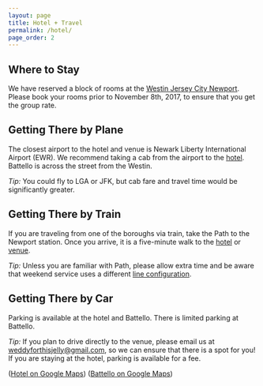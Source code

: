 ```yaml
---
layout: page
title: Hotel + Travel
permalink: /hotel/
page_order: 2
---
```


## Where to Stay

We have reserved a block of rooms at the [Westin Jersey City Newport](https://www.starwoodmeeting.com/Book/KevesandEllis). Please book your rooms prior to November 8th, 2017, to ensure that you get the group rate.

## Getting There by Plane

The closest airport to the hotel and venue is Newark Liberty International Airport (EWR). We recommend taking a cab from the airport to the [hotel](https://www.google.com/maps/place/The+Westin+Jersey+City+Newport/@40.724857,-74.0384867,17z/data=!3m1!4b1!4m5!3m4!1s0x89c2575363ccf56b:0xc327eb299465b2a0!8m2!3d40.724853!4d-74.036298). Battello is across the street from the Westin.

_Tip:_ You could fly to LGA or JFK, but cab fare and travel time would be significantly greater.

## Getting There by Train

If you are traveling from one of the boroughs via train, take the Path to the Newport station. Once you arrive, it is a five-minute walk to the [hotel](https://www.google.com/maps/dir/Newport+Station,+Jersey+City,+NJ+07310/The+Westin+Jersey+City+Newport,+Washington+Boulevard,+Jersey+City,+NJ/@40.7258795,-74.0372527,17z/data=!3m1!4b1!4m13!4m12!1m5!1m1!1s0x89c257543ae5b857:0xb16d1f453513c706!2m2!1d-74.03383!2d40.72699!1m5!1m1!1s0x89c2575363ccf56b:0xc327eb299465b2a0!2m2!1d-74.036298!2d40.724853) or [venue](https://www.google.com/maps/dir/Newport+Station,+Jersey+City,+NJ+07310/Battello,+502+Washington+Blvd,+Jersey+City,+NJ+07310/@40.7261687,-74.0349036,18z/data=!3m1!4b1!4m13!4m12!1m5!1m1!1s0x89c257543ae5b857:0xb16d1f453513c706!2m2!1d-74.03383!2d40.72699!1m5!1m1!1s0x89c25755aeb0b28b:0xfed2e60c29eec87d!2m2!1d-74.0322764!2d40.7253475).

_Tip:_ Unless you are familiar with Path, please allow extra time and be aware that weekend service uses a different [line configuration](http://www.panynj.gov/path/maps.html).

## Getting There by Car

Parking is available at the hotel and Battello. There is limited parking at Battello.

_Tip:_ If you plan to drive directly to the venue, please email us at [weddyforthisjelly@gmail.com](mailto:weddyforthisjelly@gmail.com), so we can ensure that there is a spot for you! If you are staying at the hotel, parking is available for a fee.

([Hotel on Google Maps](https://www.google.com/maps/place/The+Westin+Jersey+City+Newport/@40.724857,-74.0384867,17z/data=!3m1!4b1!4m5!3m4!1s0x89c2575363ccf56b:0xc327eb299465b2a0!8m2!3d40.724853!4d-74.036298)) ([Battello on Google Maps](https://www.google.com/maps/place/Battello/@40.7253515,-74.0344651,17z/data=!3m1!4b1!4m5!3m4!1s0x89c25755aeb0b28b:0xfed2e60c29eec87d!8m2!3d40.7253475!4d-74.0322764))

